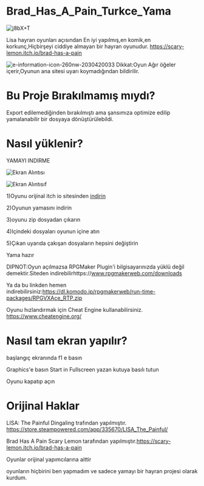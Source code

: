 # Brad_Has_A_Pain_Turkce_Yama

![j8bX+T](https://github.com/BeytullahEvmek/Brad_Has_A_Pain_Turkce_Yama/assets/130393344/e8c87dab-c75c-44e7-b8e0-92137d080a66)

Lisa hayran oyunları açısından En iyi yapılmış,en komik,en korkunç,Hiçbirşeyi ciddiye almayan bir hayran oyunudur.
https://scary-lemon.itch.io/brad-has-a-pain

![e-information-icon-260nw-2030420033](https://github.com/BeytullahEvmek/Brad_Has_A_Pain_Turkce_Yama/assets/130393344/bb01ee9c-c18b-4ecc-888d-51bcbe610893)
Dikkat:Oyun Ağır öğeler içerir,Oyunun ana sitesi uyarı koymadığından bildirilir.
# Bu Proje Bırakılmamış mıydı?
Export edilemediğinden bırakılmıştı ama şansımıza optimize edilip yamalanabilir bir dosyaya dönüştürülebildi.
# Nasıl yüklenir?

YAMAYI INDIRME

![Ekran Alıntısı](https://github.com/BeytullahEvmek/Lisa-the-Hopeful-Turkce-yama/assets/130393344/23541f5b-bb8b-46f2-921f-f2d2cd2b3f61)

![Ekran Alıntısıf](https://github.com/BeytullahEvmek/Lisa-the-Hopeful-Turkce-yama/assets/130393344/ba4e91fa-3b42-4592-baaa-b510b7d7d408)


1)Oyunu orijinal itch io sitesinden [indirin](https://scary-lemon.itch.io/brad-has-a-pain)

2)Oyunun yamasını indirin

3)oyunu zip dosyadan çıkarın

4)Içindeki dosyaları oyunun içine atın

5)Çıkan uyarıda çakışan dosyaların hepsini değiştirin

Yama hazır

DIPNOT:Oyun açılmazsa RPGMaker Plugin'i bilgisayarınızda yüklü değil demektir.Siteden indirebilirhttps://www.rpgmakerweb.com/downloads

Ya da bu linkden hemen indirebilirsiniz:https://dl.komodo.jp/rpgmakerweb/run-time-packages/RPGVXAce_RTP.zip

Oyunu hızlandırmak için Cheat Engine kullanabilirsiniz. https://www.cheatengine.org/

# Nasıl tam ekran yapılır? 
başlangıç ekranında f1 e basın 

Graphics'e basın Start in Fullscreen yazan kutuya basılı tutun 

Oyunu kapatıp açın

# Orijinal Haklar
LISA: The Painful Dingaling trafından yapılmıştır.                               https://store.steampowered.com/app/335670/LISA_The_Painful/

Brad Has A Pain Scary Lemon tarafından yapılmıştır.https://scary-lemon.itch.io/brad-has-a-pain

Oyunlar orijinal yapımcılarına aittir                                          

oyunların hiçbirini ben yapmadım ve sadece yamayı bir hayran projesi olarak kurdum. 
